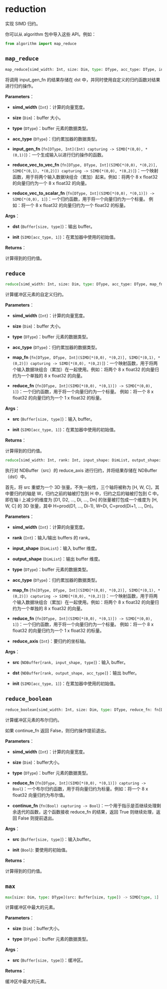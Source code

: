 # reduction

实现 SIMD 归约。

你可以从 algorithm 包中导入这些 API。例如：

```python
from algorithm import map_reduce
```

## `map_reduce`

```python
map_reduce[simd_width: Int, size: Dim, type: DType, acc_type: DType, input_gen_fn: fn[DType, Int](Int) capturing -> SIMD[*(0,0), *(0,1)], reduce_vec_to_vec_fn: fn[DType, DType, Int](SIMD[*(0,0), *(0,2)], SIMD[*(0,1), *(0,2)]) capturing -> SIMD[*(0,0), *(0,2)], reduce_vec_to_scalar_fn: fn[DType, Int](SIMD[*(0,0), *(0,1)]) -> SIMD[*(0,0), 1]](dst: Buffer[size, type], init: SIMD[acc_type, 1]) -> SIMD[acc_type, 1]
```

将调用 input_gen_fn 的结果存储在 dst 中，并同时使用自定义的归约函数对结果进行归约操作。

**Parameters**：

- **simd_width** (`Int`)：计算的向量宽度。

- **size** (`Dim`)：buffer 大小。
  
- **type** (`DType`)：buffer 元素的数据类型。

- **acc_type** (`DType`)：归约累加器的数据类型。

- **input_gen_fn** (`fn[DType, Int](Int) capturing -> SIMD[*(0,0), *(0,1)]`)：一个生成输入以进行归约操作的函数。

- **reduce_vec_to_vec_fn** (`fn[DType, DType, Int](SIMD[*(0,0), *(0,2)], SIMD[*(0,1), *(0,2)]) capturing -> SIMD[*(0,0), *(0,2)]`)：一个映射函数，用于将两个输入数据块组合（累加）起来。例如：将两个 8 x float32 的向量归约为一个 8 x float32 的向量。

- **reduce_vec_to_scalar_fn** (`fn[DType, Int](SIMD[*(0,0), *(0,1)]) -> SIMD[*(0,0), 1]`)：一个归约函数，用于将一个向量归约为一个标量。 例如：将一个 8 x float32 的向量归约为一个 float32 的标量。

**Args**：

- **dst** (`Buffer[size, type]`)：输出 buffer。

- **init** (`SIMD[acc_type, 1]`)：在累加器中使用的初始值。

**Returns**：

计算得到的归约值。

## `reduce`

```python
reduce[simd_width: Int, size: Dim, type: DType, acc_type: DType, map_fn: fn[DType, DType, Int](SIMD[*(0,0), *(0,2)], SIMD[*(0,1), *(0,2)]) capturing -> SIMD[*(0,0), *(0,2)], reduce_fn: fn[DType, Int](SIMD[*(0,0), *(0,1)]) -> SIMD[*(0,0), 1]](src: Buffer[size, type], init: SIMD[acc_type, 1]) -> SIMD[acc_type, 1]
```

计算缓冲区元素的自定义归约。

**Parameters**：

- **simd_width** (`Int`)：计算的向量宽度。

- **size** (`Dim`)：buffer 大小。

- **type** (`DType`)：buffer 元素的数据类型。

- **acc_type** (`DType`)：归约累加器的数据类型。

- **map_fn** (`fn[DType, DType, Int](SIMD[*(0,0), *(0,2)], SIMD[*(0,1), *(0,2)]) capturing -> SIMD[*(0,0), *(0,2)]`)：一个映射函数，用于将两个输入数据块组合（累加）在一起使用。例如：将两个 8 x float32 的向量归约为一个单独的 8 x float32 的向量。

- **reduce_fn** (`fn[DType, Int](SIMD[*(0,0), *(0,1)]) -> SIMD[*(0,0), 1]`)：一个归约函数，用于将一个向量归约为一个标量。 例如：将一个 8 x float32 的向量归约为一个 1 x float32 的标量。
  
**Args**：

- **src** (`Buffer[size, type]`)：输入 buffer。

- **init** (`SIMD[acc_type, 1]`)：在累加器中使用的初始值。

**Returns**：

计算得到的归约值。

```python
reduce[simd_width: Int, rank: Int, input_shape: DimList, output_shape: DimList, type: DType, acc_type: DType, map_fn: fn[DType, DType, Int](SIMD[*(0,0), *(0,2)], SIMD[*(0,1), *(0,2)]) capturing -> SIMD[*(0,0), *(0,2)], reduce_fn: fn[DType, Int](SIMD[*(0,0), *(0,1)]) -> SIMD[*(0,0), 1], reduce_axis: Int](src: NDBuffer[rank, input_shape, type], dst: NDBuffer[rank, output_shape, acc_type], init: SIMD[acc_type, 1])
```

执行对 NDBuffer（src）的 reduce_axis 进行归约，并将结果存储在 NDBuffer（dst）中。

首先，将 src 重塑为一个 3D 张量。不失一般性，三个轴将被称为 [H, W, C]，其中要归约的轴是 W，归约之前的轴被打包到 H 中，归约之后的轴被打包到 C 中。即在轴 i 上减少的维度为 [D1, D2, …, Di, …, Dn] 的张量被打包成一个维度为 [H, W, C] 的 3D 张量，其中 H=prod(D1, …, Di-1), W=Di, C=prod(Di+1, …, Dn)。

**Parameters**：

- **simd_width** (`Int`)：计算的向量宽度。

- **rank** (`Int`)：输入/输出 buffers 的 rank。

- **input_shape** (`DimList`)：输入 buffer 维度。

- **output_shape** (`DimList`)：输出 buffer 维度。

- **type** (`DType`)：buffer 元素的数据类型。

- **acc_type** (`DType`)：归约累加器的数据类型。

- **map_fn** (`fn[DType, DType, Int](SIMD[*(0,0), *(0,2)], SIMD[*(0,1), *(0,2)]) capturing -> SIMD[*(0,0), *(0,2)]`)：一个映射函数，用于将两个输入数据块组合（累加）在一起使用。例如：将两个 8 x float32 的向量归约为一个单独的 8 x float32 的向量。

- **reduce_fn** (`fn[DType, Int](SIMD[*(0,0), *(0,1)]) -> SIMD[*(0,0), 1]`)：一个归约函数，用于将一个向量归约为一个标量。 例如：将一个 8 x float32 的向量归约为一个 1 x float32 的标量。

- **reduce_axis** (`Int`)：要归约的坐标轴。

**Args**：

- **src** (`NDBuffer[rank, input_shape, type]`)：输入 buffer。

- **dst** (`NDBuffer[rank, output_shape, acc_type]`)：输出 buffer。

- **init** (`SIMD[acc_type, 1]`)：在累加器中使用的初始值。

## `reduce_boolean`

```python
reduce_boolean[simd_width: Int, size: Dim, type: DType, reduce_fn: fn[DType, Int](SIMD[*(0,0), *(0,1)]) capturing -> Bool, continue_fn: fn(Bool) capturing -> Bool](src: Buffer[size, type], init: Bool) -> Bool
```

计算缓冲区元素的布尔归约。
 
如果 continue_fn 返回 False，则归约操作提前退出。

**Parameters**：

- **simd_width** (`Int`)：计算的向量宽度。

- **size** (`Dim`)：buffer大小。
  
- **type** (`DType`)：buffer 元素的数据类型。
  
- **reduce_fn** (`fn[DType, Int](SIMD[*(0,0), *(0,1)]) capturing -> Bool`)：一个布尔归约函数，用于将向量归约为标量。例如：将一个 8 x float32 向量归约为布尔值。

- **continue_fn** (`fn(Bool) capturing -> Bool`)：一个用于指示是否继续处理剩余迭代的函数，这个函数接收 reduce_fn 的结果，返回 True 则继续处理，返回 False 则提前退出。

**Args**：

- **src** (`Buffer[size, type]`)：输入buffer。

- **init** (`Bool`): 要使用的初始值。

**Returns**：

计算得到的归约值。

## `max`

```python
max[size: Dim, type: DType](src: Buffer[size, type]) -> SIMD[type, 1]
```

计算缓冲区中最大的元素。

**Parameters**：

- **size** (`Dim`)：buffer大小。

- **type** (`DType`)：buffer 元素的数据类型。

**Args**：

- **src** (`Buffer[size, type]`)：缓冲区。

**Returns**：

缓冲区中最大的元素。
